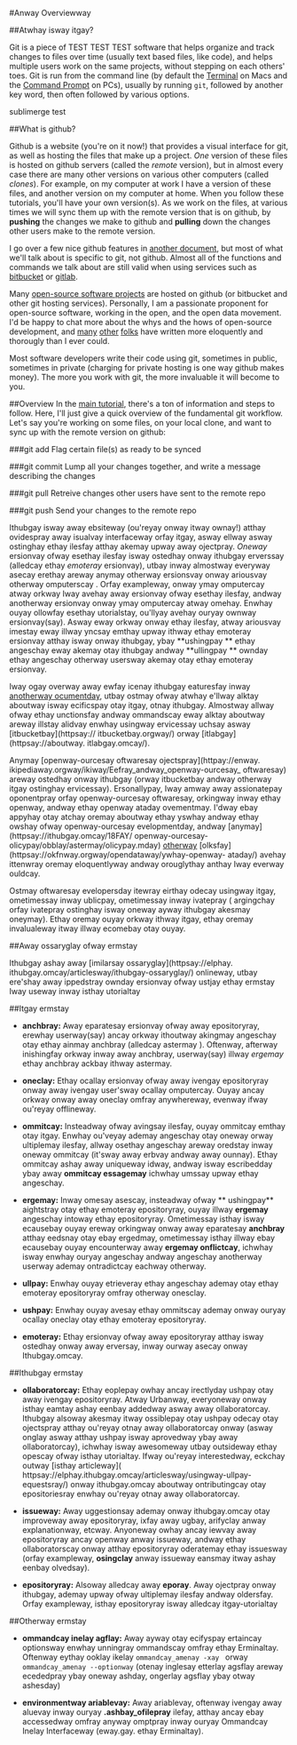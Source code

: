 #Anway Overviewway

##Atwhay isway itgay?

Git is a piece of TEST TEST TEST software that helps organize and track changes to files over time (usually text based files, like code), and helps multiple users work on the same projects, without stepping on each others' toes. Git is run from the command line (by default the [Terminal](http://en.wikipedia.org/wiki/Terminal_%28OS_X%29) on Macs and the [Command Prompt](http://en.wikipedia.org/wiki/Cmd.exe) on PCs), usually by running `git`, followed by another key word, then often followed by various options.

sublimerge test

##What is github?

Github is a website (you're on it now!) that provides a visual interface for git, as well as hosting the files that make up a project. *One* version of these files is hosted on github servers (called the *remote* version), but in almost every case there are many other versions on various other computers (called *clones*). For example, on my computer at work I have a version of these files, and another version on my computer at home. When you follow these tutorials, you'll have your own version(s). As we work on the files, at various times we will sync them up with the remote version that is on github, by **pushing** the changes we make to github and **pulling** down the changes other users make to the remote version.

I go over a few nice github features in [another document](working.md), but most of what we'll talk about is specific to git, not github. Almost all of the functions and commands we talk about are still valid when using services such as [bitbucket](https://bitbucket.org/) or [gitlab](https://about.gitlab.com/).

Many [open-source software projects](http://en.wikipedia.org/wiki/Free_and_open-source_software) are hosted on github (or bitbucket and other git hosting services). Personally, I am a passionate proponent for open-source software, working in the open, and the open data movement. I'd be happy to chat more about the whys and the hows of open-source development, and [many](https://github.com/18F/open-source-policy/blob/master/policy.md) [other](http://www.gnu.org/gnu/manifesto.html) [folks](https://okfn.org/opendata/why-open-data/) have written more eloquently and thorougly than I ever could.

Most software developers write their code using git, sometimes in public, sometimes in private (charging for private hosting is one way github makes money). The more you work with git, the more invaluable it will become to you.

##Overview
In the [main tutorial](working.md), there's a ton of information and steps to follow. Here, I'll just give a quick overview of the fundamental git workflow. Let's say you're working on some files, on your local clone, and want to sync up with the remote version on github:

###git add
Flag certain file(s) as ready to be synced

###git commit
Lump all your changes together, and write a message describing the changes

###git pull
Retreive changes other users have sent to the remote repo

###git push
Send your changes to the remote repo




Ithubgay isway away ebsiteway (ou'reyay onway itway ownay!) 
atthay ovidespray away isualvay interfaceway orfay itgay, asway 
ellway asway ostinghay ethay ilesfay atthay akemay upway away 
ojectpray. *Oneway* ersionvay ofway esethay ilesfay isway 
ostedhay onway ithubgay erverssay (alledcay ethay *emoteray* 
ersionvay), utbay inway almostway everyway asecay erethay areway
 anymay otherway ersionsvay onway ariousvay otherway omputerscay
. Orfay exampleway, onway ymay omputercay atway orkway Iway 
avehay away ersionvay ofway esethay ilesfay, andway anotherway 
ersionvay onway ymay omputercay atway omehay. Enwhay ouyay 
ollowfay esethay utorialstay, ou'llyay avehay ouryay ownway 
ersionvay(say). Asway eway orkway onway ethay ilesfay, atway 
ariousvay imestay eway illway yncsay emthay upway ithway ethay 
emoteray ersionvay atthay isway onway ithubgay, ybay **ushingpay
** ethay angeschay eway akemay otay ithubgay andway **ullingpay
** ownday ethay angeschay otherway usersway akemay otay ethay 
emoteray ersionvay.

Iway ogay overway away ewfay icenay ithubgay eaturesfay inway [
anotherway ocumentday](orkingway.mday), utbay ostmay ofway 
atwhay e'llway alktay aboutway isway ecificspay otay itgay, 
otnay ithubgay. Almostway allway ofway ethay unctionsfay andway 
ommandscay eway alktay aboutway areway illstay alidvay enwhay 
usingway ervicessay uchsay asway [itbucketbay](httpsay://
itbucketbay.orgway/) orway [itlabgay](httpsay://aboutway.
itlabgay.omcay/).

Anymay [openway-ourcesay oftwaresay ojectspray](httpay://enway.
ikipediaway.orgway/ikiway/Eefray_andway_openway-ourcesay_
oftwaresay) areway ostedhay onway ithubgay (orway itbucketbay 
andway otherway itgay ostinghay ervicessay). Ersonallypay, Iway 
amway away assionatepay oponentpray orfay openway-ourcesay 
oftwaresay, orkingway inway ethay openway, andway ethay openway 
ataday ovementmay. I'dway ebay appyhay otay atchay oremay 
aboutway ethay yswhay andway ethay owshay ofway openway-ourcesay
 evelopmentday, andway [anymay](httpsay://ithubgay.omcay/18FAY/
openway-ourcesay-olicypay/obblay/astermay/olicypay.mday) [
otherway](httpay://wwway.ugnay.orgway/ugnay/anifestomay.htmlay
) [olksfay](httpsay://okfnway.orgway/opendataway/ywhay-openway-
ataday/) avehay ittenwray oremay eloquentlyway andway 
orouglythay anthay Iway everway ouldcay.

Ostmay oftwaresay evelopersday itewray eirthay odecay usingway 
itgay, ometimessay inway ublicpay, ometimessay inway ivatepray (
argingchay orfay ivatepray ostinghay isway oneway ayway ithubgay
 akesmay oneymay). Ethay oremay ouyay orkway ithway itgay, ethay
 oremay invalualeway itway illway ecomebay otay ouyay.

##Away ossaryglay ofway ermstay

Ithubgay ashay away [imilarsay ossaryglay](httpsay://elphay.
ithubgay.omcay/articlesway/ithubgay-ossaryglay/) onlineway, 
utbay ere'shay away ippedstray ownday ersionvay ofway ustjay 
ethay ermstay Iway useway inway isthay utorialtay

##Itgay ermstay





- **anchbray:** Away eparatesay ersionvay ofway away 
epositoryray, erewhay userway(say) ancay orkway ithoutway 
akingmay angeschay otay ethay ainmay anchbray (alledcay astermay
). Oftenway, afterway inishingfay orkway inway away anchbray, 
userway(say) illway *ergemay* ethay anchbray ackbay ithway 
astermay.

- **oneclay:** Ethay ocallay ersionvay ofway away ivengay 
epositoryray onway away ivengay user'sway ocallay omputercay. 
Ouyay ancay orkway onway away oneclay omfray anywhereway, 
evenway ifway ou'reyay offlineway.

- **ommitcay:** Insteadway ofway avingsay ilesfay, ouyay 
ommitcay emthay otay itgay. Enwhay ou'veyay ademay angeschay 
otay oneway orway ultiplemay ilesfay, allway osethay angeschay 
areway oredstay inway oneway ommitcay (it'sway away erbvay 
andway away ounnay). Ethay ommitcay ashay away uniqueway idway, 
andway isway escribedday ybay away **ommitcay essagemay** 
ichwhay umssay upway ethay angeschay.

- **ergemay:** Inway omesay asescay, insteadway ofway **
ushingpay** aightstray otay ethay emoteray epositoryray, ouyay 
illway **ergemay** angeschay intoway ethay epositoryray. 
Ometimessay isthay isway ecausebay ouyay ereway orkingway onway 
away eparatesay **anchbray** atthay eedsnay otay ebay ergedmay, 
ometimessay isthay illway ebay ecausebay ouyay encounterway away
 **ergemay onflictcay**, ichwhay isway enwhay ouryay angeschay 
andway angeschay anotherway userway ademay ontradictcay eachway 
otherway.

- **ullpay:** Enwhay ouyay etrieveray ethay angeschay ademay 
otay ethay emoteray epositoryray omfray otherway onesclay.

- **ushpay:** Enwhay ouyay avesay ethay ommitscay ademay onway 
ouryay ocallay oneclay otay ethay emoteray epositoryray.

- **emoteray:** Ethay ersionvay ofway away epositoryray atthay 
isway ostedhay onway away erversay, inway ourway asecay onway 
Ithubgay.omcay.

##Ithubgay ermstay

- **ollaboratorcay:** Ethay eoplepay owhay ancay irectlyday 
ushpay otay away ivengay epositoryray. Atway Urbanway, 
everyoneway onway isthay eamtay ashay eenbay addedway asway away
 ollaboratorcay. Ithubgay alsoway akesmay itway ossiblepay otay 
ushpay odecay otay ojectspray atthay ou'reyay otnay away 
ollaboratorcay onway (asway onglay asway atthay ushpay isway 
aprovedway ybay away ollaboratorcay), ichwhay isway awesomeway 
utbay outsideway ethay opescay ofway isthay utorialtay. Ifway 
ou'reyay interestedway, eckchay outway [isthay articleway](
httpsay://elphay.ithubgay.omcay/articlesway/usingway-ullpay-
equestsray/) onway ithubgay.omcay aboutway ontributingcay otay 
epositoriesray enwhay ou'reyay otnay away ollaboratorcay.

- **issueway:** Away uggestionsay ademay onway ithubgay.omcay 
otay improveway away epositoryray, ixfay away ugbay, arifyclay 
anway explanationway, etcway. Anyoneway owhay ancay iewvay away 
epositoryray ancay openway anway issueway, andway ethay 
ollaboratorscay onway atthay epositoryray oderatemay ethay 
issuesway (orfay exampleway, **osingclay** anway issueway 
eansmay itway ashay eenbay olvedsay).

- **epositoryray:** Alsoway alledcay away **eporay**. Away 
ojectpray onway ithubgay, ademay upway ofway ultiplemay ilesfay 
andway oldersfay. Orfay exampleway, isthay epositoryray isway 
alledcay itgay-utorialtay


##Otherway ermstay

- **ommandcay inelay agflay:** Away ayway otay ecifyspay 
ertaincay optionsway enwhay unningray ommandscay omfray ethay 
Erminaltay. Oftenway eythay ooklay ikelay `ommandcay_amenay -xay
` orway `ommandcay_amenay --optionway` (otenay inglesay etterlay
 agsflay areway ecededpray ybay oneway ashday, ongerlay agsflay 
ybay otway ashesday)

- **environmentway ariablevay:** Away ariablevay, oftenway 
ivengay away aluevay inway ouryay **.ashbay_ofilepray** ilefay, 
atthay ancay ebay accessedway omfray anyway omptpray inway 
ouryay Ommandcay Inelay Interfaceway (eway.gay. ethay Erminaltay).



